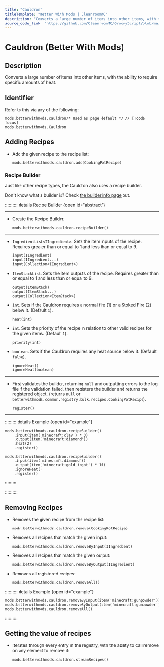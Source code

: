 ```yaml
---
title: "Cauldron"
titleTemplate: "Better With Mods | CleanroomMC"
description: "Converts a large number of items into other items, with the ability to require specific amounts of heat."
source_code_link: "https://github.com/CleanroomMC/GroovyScript/blob/master/src/main/java/com/cleanroommc/groovyscript/compat/mods/betterwithmods/Cauldron.java"
---
```


# Cauldron (Better With Mods)

## Description

Converts a large number of items into other items, with the ability to require specific amounts of heat.

## Identifier

Refer to this via any of the following:

```groovy:no-line-numbers {1}
mods.betterwithmods.cauldron/* Used as page default */ // [!code focus]
mods.betterwithmods.Cauldron
```


## Adding Recipes

- Add the given recipe to the recipe list:

    ```groovy:no-line-numbers
    mods.betterwithmods.cauldron.add(CookingPotRecipe)
    ```


### Recipe Builder

Just like other recipe types, the Cauldron also uses a recipe builder.

Don't know what a builder is? Check [the builder info page](../../getting_started/builder.md) out.

:::::::::: details Recipe Builder {open id="abstract"}

---

- Create the Recipe Builder.

    ```groovy:no-line-numbers
    mods.betterwithmods.cauldron.recipeBuilder()
    ```

---

- `IngredientList<IIngredient>`. Sets the item inputs of the recipe. Requires greater than or equal to 1 and less than or equal to 9.

    ```groovy:no-line-numbers
    input(IIngredient)
    input(IIngredient...)
    input(Collection<IIngredient>)
    ```

- `ItemStackList`. Sets the item outputs of the recipe. Requires greater than or equal to 1 and less than or equal to 9.

    ```groovy:no-line-numbers
    output(ItemStack)
    output(ItemStack...)
    output(Collection<ItemStack>)
    ```

- `int`. Sets if the Cauldron requires a normal fire (1) or a Stoked Fire (2) below it. (Default `1`).

    ```groovy:no-line-numbers
    heat(int)
    ```

- `int`. Sets the priority of the recipe in relation to other valid recipes for the given items. (Default `1`).

    ```groovy:no-line-numbers
    priority(int)
    ```

- `boolean`. Sets if the Cauldron requires any heat source below it. (Default `false`).

    ```groovy:no-line-numbers
    ignoreHeat()
    ignoreHeat(boolean)
    ```

---

- First validates the builder, returning `null` and outputting errors to the log file if the validation failed, then registers the builder and returns the registered object. (returns `null` or `betterwithmods.common.registry.bulk.recipes.CookingPotRecipe`).

    ```groovy:no-line-numbers
    register()
    ```

---

::::::::: details Example {open id="example"}
```groovy:no-line-numbers
mods.betterwithmods.cauldron.recipeBuilder()
    .input(item('minecraft:clay') * 3)
    .output(item('minecraft:diamond'))
    .heat(2)
    .register()

mods.betterwithmods.cauldron.recipeBuilder()
    .input(item('minecraft:diamond'))
    .output(item('minecraft:gold_ingot') * 16)
    .ignoreHeat()
    .register()
```

:::::::::

::::::::::

## Removing Recipes

- Removes the given recipe from the recipe list:

    ```groovy:no-line-numbers
    mods.betterwithmods.cauldron.remove(CookingPotRecipe)
    ```

- Removes all recipes that match the given input:

    ```groovy:no-line-numbers
    mods.betterwithmods.cauldron.removeByInput(IIngredient)
    ```

- Removes all recipes that match the given output:

    ```groovy:no-line-numbers
    mods.betterwithmods.cauldron.removeByOutput(IIngredient)
    ```

- Removes all registered recipes:

    ```groovy:no-line-numbers
    mods.betterwithmods.cauldron.removeAll()
    ```

:::::::::: details Example {open id="example"}
```groovy:no-line-numbers
mods.betterwithmods.cauldron.removeByInput(item('minecraft:gunpowder'))
mods.betterwithmods.cauldron.removeByOutput(item('minecraft:gunpowder'))
mods.betterwithmods.cauldron.removeAll()
```

::::::::::

## Getting the value of recipes

- Iterates through every entry in the registry, with the ability to call remove on any element to remove it:

    ```groovy:no-line-numbers
    mods.betterwithmods.cauldron.streamRecipes()
    ```
